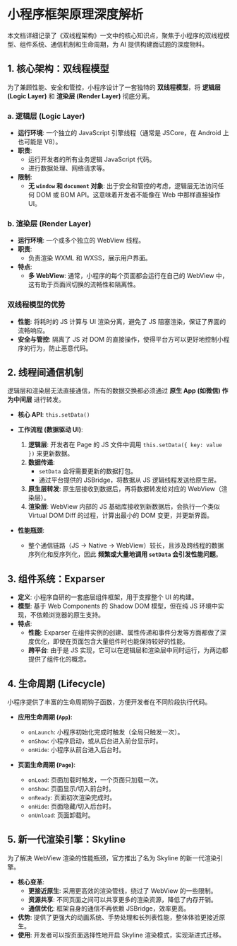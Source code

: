 # 小程序框架原理深度解析

本文档详细记录了《双线程架构》一文中的核心知识点，聚焦于小程序的双线程模型、组件系统、通信机制和生命周期，为 AI 提供构建面试题的深度物料。

## 1. 核心架构：双线程模型

为了兼顾性能、安全和管控，小程序设计了一套独特的 **双线程模型**，将 **逻辑层 (Logic Layer)** 和 **渲染层 (Render Layer)** 彻底分离。

### a. 逻辑层 (Logic Layer)

- **运行环境**: 一个独立的 JavaScript 引擎线程（通常是 JSCore，在 Android 上也可能是 V8）。
- **职责**:
    - 运行开发者的所有业务逻辑 JavaScript 代码。
    - 进行数据处理、网络请求等。
- **限制**:
    - **无 `window` 和 `document` 对象**: 出于安全和管控的考虑，逻辑层无法访问任何 DOM 或 BOM API。这意味着开发者不能像在 Web 中那样直接操作 UI。

### b. 渲染层 (Render Layer)

- **运行环境**: 一个或多个独立的 WebView 线程。
- **职责**:
    - 负责渲染 WXML 和 WXSS，展示用户界面。
- **特点**:
    - **多 WebView**: 通常，小程序的每个页面都会运行在自己的 WebView 中，这有助于页面间切换的流畅性和隔离性。

### 双线程模型的优势

- **性能**: 将耗时的 JS 计算与 UI 渲染分离，避免了 JS 阻塞渲染，保证了界面的流畅响应。
- **安全与管控**: 隔离了 JS 对 DOM 的直接操作，使得平台方可以更好地控制小程序的行为，防止恶意代码。

## 2. 线程间通信机制

逻辑层和渲染层无法直接通信，所有的数据交换都必须通过 **原生 App (如微信) 作为中间层** 进行转发。

- **核心 API**: `this.setData()`
- **工作流程 (数据驱动 UI)**:
    1.  **逻辑层**: 开发者在 Page 的 JS 文件中调用 `this.setData({ key: value })` 来更新数据。
    2.  **数据传递**:
        - `setData` 会将需要更新的数据打包。
        - 通过平台提供的 JSBridge，将数据从 JS 逻辑线程发送给原生层。
    3.  **原生层转发**: 原生层接收到数据后，再将数据转发给对应的 WebView（渲染层）。
    4.  **渲染层**: WebView 内部的 JS 基础库接收到新数据后，会执行一个类似 Virtual DOM Diff 的过程，计算出最小的 DOM 变更，并更新界面。

- **性能瓶颈**:
    - 整个通信链路（JS -> Native -> WebView）较长，且涉及跨线程的数据序列化和反序列化，因此 **频繁或大量地调用 `setData` 会引发性能问题**。

## 3. 组件系统：Exparser

- **定义**: 小程序自研的一套底层组件框架，用于支撑整个 UI 的构建。
- **模型**: 基于 Web Components 的 Shadow DOM 模型，但在纯 JS 环境中实现，不依赖浏览器的原生支持。
- **特点**:
    - **性能**: Exparser 在组件实例的创建、属性传递和事件分发等方面都做了深度优化，即使在页面包含大量组件时也能保持较好的性能。
    - **跨平台**: 由于是 JS 实现，它可以在逻辑层和渲染层中同时运行，为两边都提供了组件化的概念。

## 4. 生命周期 (Lifecycle)

小程序提供了丰富的生命周期钩子函数，方便开发者在不同阶段执行代码。

- **应用生命周期 (`App`)**:
    - `onLaunch`: 小程序初始化完成时触发（全局只触发一次）。
    - `onShow`: 小程序启动，或从后台进入前台显示时。
    - `onHide`: 小程序从前台进入后台时。

- **页面生命周期 (`Page`)**:
    - `onLoad`: 页面加载时触发，一个页面只加载一次。
    - `onShow`: 页面显示/切入前台时。
    - `onReady`: 页面初次渲染完成时。
    - `onHide`: 页面隐藏/切入后台时。
    - `onUnload`: 页面卸载时。

## 5. 新一代渲染引擎：Skyline

为了解决 WebView 渲染的性能瓶颈，官方推出了名为 Skyline 的新一代渲染引擎。

- **核心变革**:
    - **更接近原生**: 采用更高效的渲染管线，绕过了 WebView 的一些限制。
    - **资源共享**: 不同页面之间可以共享更多的渲染资源，降低了内存开销。
    - **通信优化**: 框架自身的通信不再依赖 JSBridge，效率更高。
- **优势**: 提供了更强大的动画系统、手势处理和长列表性能，整体体验更接近原生。
- **使用**: 开发者可以按页面选择性地开启 Skyline 渲染模式，实现渐进式迁移。
